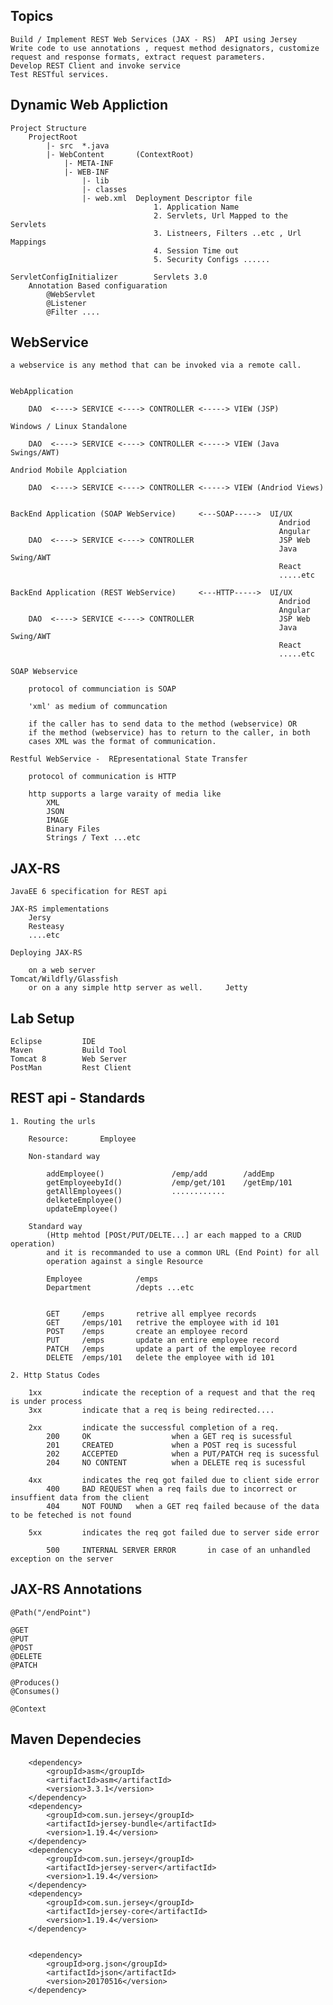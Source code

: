 Topics
-------------------------------------------------------------

    Build / Implement REST Web Services (JAX - RS)  API using Jersey
    Write code to use annotations , request method designators, customize request and response formats, extract request parameters.
    Develop REST Client and invoke service
    Test RESTful services.

Dynamic Web Appliction
-----------------------------------------------------------------

    Project Structure
        ProjectRoot
            |- src  *.java
            |- WebContent       (ContextRoot)
                |- META-INF
                |- WEB-INF
                    |- lib
                    |- classes
                    |- web.xml  Deployment Descriptor file
                                    1. Application Name
                                    2. Servlets, Url Mapped to the Servlets
                                    3. Listneers, Filters ..etc , Url Mappings
                                    4. Session Time out
                                    5. Security Configs ......

    ServletConfigInitializer        Servlets 3.0
        Annotation Based configuaration
            @WebServlet
            @Listener
            @Filter ....
        
    
WebService
-----------------------------------------------------------------

    a webservice is any method that can be invoked via a remote call.


    WebApplication

        DAO  <----> SERVICE <----> CONTROLLER <-----> VIEW (JSP)

    Windows / Linux Standalone 

        DAO  <----> SERVICE <----> CONTROLLER <-----> VIEW (Java Swings/AWT)

    Andriod Mobile Applciation
        
        DAO  <----> SERVICE <----> CONTROLLER <-----> VIEW (Andriod Views)


    BackEnd Application (SOAP WebService)     <---SOAP----->  UI/UX
                                                                Andriod
                                                                Angular
        DAO  <----> SERVICE <----> CONTROLLER                   JSP Web
                                                                Java Swing/AWT
                                                                React
                                                                .....etc

    BackEnd Application (REST WebService)     <---HTTP----->  UI/UX
                                                                Andriod
                                                                Angular
        DAO  <----> SERVICE <----> CONTROLLER                   JSP Web
                                                                Java Swing/AWT
                                                                React
                                                                .....etc

    SOAP Webservice

        protocol of communciation is SOAP

        'xml' as medium of communcation

        if the caller has to send data to the method (webservice) OR
        if the method (webservice) has to return to the caller, in both
        cases XML was the format of communication.

    Restful WebService -  REpresentational State Transfer 

        protocol of communication is HTTP

        http supports a large varaity of media like
            XML
            JSON
            IMAGE
            Binary Files
            Strings / Text ...etc


JAX-RS
-----------------------------------------------------------------------

    JavaEE 6 specification for REST api

    JAX-RS implementations
        Jersy
        Resteasy
        ....etc

    Deploying JAX-RS

        on a web server                             Tomcat/Wildfly/Glassfish
        or on a any simple http server as well.     Jetty

Lab Setup
------------------------------------------------------------------------

    Eclipse         IDE
    Maven           Build Tool
    Tomcat 8        Web Server
    PostMan         Rest Client

REST api        - Standards
------------------------------------------------------------------------

    1. Routing the urls

        Resource:       Employee

        Non-standard way

            addEmployee()               /emp/add        /addEmp
            getEmployeebyId()           /emp/get/101    /getEmp/101
            getAllEmployees()           ............
            delketeEmployee()
            updateEmployee()

        Standard way
            (Http mehtod [POSt/PUT/DELTE...] ar each mapped to a CRUD operation)
            and it is recommanded to use a common URL (End Point) for all
            operation against a single Resource

            Employee            /emps
            Department          /depts ...etc


            GET     /emps       retrive all emplyee records
            GET     /emps/101   retrive the employee with id 101
            POST    /emps       create an employee record
            PUT     /emps       update an entire employee record
            PATCH   /emps       update a part of the employee record
            DELETE  /emps/101   delete the employee with id 101

    2. Http Status Codes

        1xx         indicate the reception of a request and that the req is under process
        3xx         indicate that a req is being redirected....

        2xx         indicate the successful completion of a req.
            200     OK                  when a GET req is sucessful
            201     CREATED             when a POST req is sucessful 
            202     ACCEPTED            when a PUT/PATCH req is sucessful 
            204     NO CONTENT          when a DELETE req is sucessful 

        4xx         indicates the req got failed due to client side error
            400     BAD REQUEST when a req fails due to incorrect or insuffient data from the client
            404     NOT FOUND   when a GET req failed because of the data to be feteched is not found

        5xx         indicates the req got failed due to server side error

            500     INTERNAL SERVER ERROR       in case of an unhandled exception on the server


JAX-RS Annotations
-----------------------------------------------------------------------------------------

    @Path("/endPoint")

    @GET
    @PUT
    @POST
    @DELETE
    @PATCH

    @Produces()
    @Consumes()

    @Context

Maven Dependecies
-------------------------------------------------------------------------------------------

        <dependency>
			<groupId>asm</groupId>
			<artifactId>asm</artifactId>
			<version>3.3.1</version>
		</dependency>
		<dependency>
			<groupId>com.sun.jersey</groupId>
			<artifactId>jersey-bundle</artifactId>
			<version>1.19.4</version>
		</dependency>
		<dependency>
			<groupId>com.sun.jersey</groupId>
			<artifactId>jersey-server</artifactId>
			<version>1.19.4</version>
		</dependency>
		<dependency>
			<groupId>com.sun.jersey</groupId>
			<artifactId>jersey-core</artifactId>
			<version>1.19.4</version>
		</dependency>


        <dependency>
			<groupId>org.json</groupId>
			<artifactId>json</artifactId>
			<version>20170516</version>
		</dependency>


